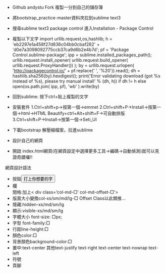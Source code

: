 * Github andystu   Fork 複製一分到自己的儲存簿

* 將bootstrap_practice-master資料夾拉到sublime text3

* 搜尋sublime text3 package control  進入Installation - Package Control
* 複製以下文字
import urllib.request,os,hashlib; h = 'eb2297e1a458f27d836c04bb0cbaf282' + 'd0e7a3098092775ccb37ca9d6b2e4b7d'; pf = 'Package Control.sublime-package'; ipp = sublime.installed_packages_path(); urllib.request.install_opener( urllib.request.build_opener( urllib.request.ProxyHandler()) ); by = urllib.request.urlopen( 'http://packagecontrol.io/' + pf.replace(' ', '%20')).read(); dh = hashlib.sha256(by).hexdigest(); print('Error validating download (got %s instead of %s), please try manual install' % (dh, h)) if dh != h else open(os.path.join( ipp, pf), 'wb' ).write(by)	

* 回到sublime: 按下ctrl+貼上複製的文字
* 安裝套件 1.Ctrl+shift+p→按第一個→emmet
           2.Ctrl+shift+P→Install→按第一個→html→HTML Beautify+ctrl+Alt+shift+F→可自動排版
           3.Ctrl+shift+P→Install→按第一個→Seti_UI

* 下載bootstrap 解壓縮檔案，拉進sublime

* 設計自己的網頁

* 開啟 index.html網頁(在網頁設定中選擇更多工具&rarr;編碼&rarr;自動偵測)就可以見證奇蹟囉!!

網頁設計語法
* 按鈕<button type='button'>打上你想要的字</button>
* 欄<div class=’col-md-□’>
  間格:加上< div class=’col-md-□’ col-md-offset-□'>
* 版面大小變換col-xs/sm/md/lg-□ Offset Class以此類推…
* 隱藏:hidden-xs/md/sm/lg
* 顯示:visible-xs/md/sm/lg
* 字體大小 font-size: □px;
* 字型 font-family:□
* 行距line-height:□
* 顏色color:□
* 背景顏色background-color:□
* 置中:text-center
  其他text-justify  text-right  text-center  text-nowrap  text-left
* 符號
* 頁腳





